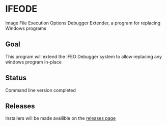 # IFEODE
Image File Execution Options Debugger Extender, a program for replacing Windows programs
## Goal
This program will extend the IFEO Debugger system to allow replacing any windows program in-place
## Status
Command line version completed
## Releases
Installers will be made availible on the [releases page](https://github.com/josephsmendoza/IFEODE/releases)
